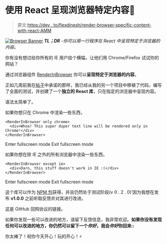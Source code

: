 # 使用 React 呈现浏览器特定内容🎉

> 原文:[https://dev . to/flexdinesh/render-browser-specific-content-with-react-AMM](https://dev.to/flexdinesh/render-browser-specific-content-with-react--amm)

[![Browser Banner](../Images/1d8702ffd7cdecb8babb5edd96aed079.png)](https://res.cloudinary.com/practicaldev/image/fetch/s--tlEq4tx0--/c_limit%2Cf_auto%2Cfl_progressive%2Cq_auto%2Cw_880/https://image.ibb.co/c8WZ2d/browser_banner.png)
***TL；DR** -你可以用一行程序在 React 中呈现特定于浏览器的内容。*

你有没有想过给你所有的 IE 用户挂个横幅，让他们用 Chrome/Firefox 试试你的网站？

通过浏览器组件 [RenderInBrowser](https://github.com/flexdinesh/react-render-in-browser) 你可以**呈现特定于浏览器的内容**。

正如几周前我在[帖子](https://dev.to/flexdinesh/i-re-wrote-my-portfolio-and-added-some-magic-22n7)中承诺的那样，我已经从我的另一个项目中移植了代码，编写了全面的测试，并创建了一个**独立的 React 库**，只在指定的浏览器中呈现内容。

语法太简单了。

如果你想只在 Chrome 中渲染一些东西，

```
<RenderInBrowser only chrome>
  <div>Whoa! This super duper text line will be rendered only in Chrome!</div>
</RenderInBrowser> 
```

Enter fullscreen mode Exit fullscreen mode

如果你想在除 IE 之外的所有浏览器中渲染一些东西，

```
<RenderInBrowser except ie>
  <div>Darn, this stuff doesn't work in IE :(</div>
</RenderInBrowser> 
```

Enter fullscreen mode Exit fullscreen mode

这个库可以作为 [NPM 包](https://www.npmjs.com/package/react-render-in-browser)获得，并且仍然处于测试阶段(v 0 . 2 . 0)’因为我想在发布 **v1.0.0** 之前听取反馈并对其进行改进。

这是 GitHub 回购协议的链接。

如果你发现一些可以改进的地方，请留下反馈信息，我非常欢迎。**如果你没有发现任何可以改进的地方，你仍然可以留下一个*你好*，我会*你好*你回来::**

你太棒了！祝你今天开心！玩的开心！⚡️